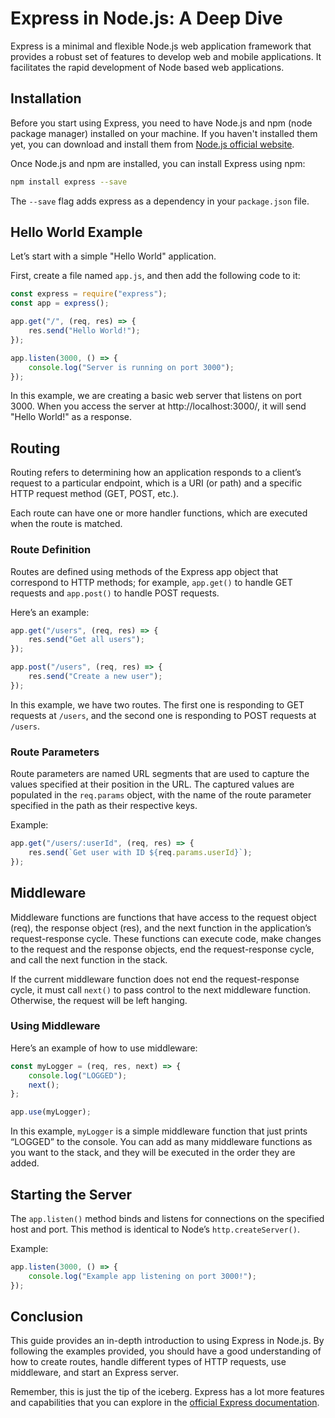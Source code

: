 # Express in Node.js: A Deep Dive

Express is a minimal and flexible Node.js web application framework that provides a robust set of features to develop web and mobile applications. It facilitates the rapid development of Node based web applications.

## Installation

Before you start using Express, you need to have Node.js and npm (node package manager) installed on your machine. If you haven't installed them yet, you can download and install them from [Node.js official website](https://nodejs.org/).

Once Node.js and npm are installed, you can install Express using npm:

```sh
npm install express --save
```

The `--save` flag adds express as a dependency in your `package.json` file.

## Hello World Example

Let’s start with a simple "Hello World" application.

First, create a file named `app.js`, and then add the following code to it:

```javascript
const express = require("express");
const app = express();

app.get("/", (req, res) => {
	res.send("Hello World!");
});

app.listen(3000, () => {
	console.log("Server is running on port 3000");
});
```

In this example, we are creating a basic web server that listens on port 3000. When you access the server at http://localhost:3000/, it will send "Hello World!" as a response.

## Routing

Routing refers to determining how an application responds to a client’s request to a particular endpoint, which is a URI (or path) and a specific HTTP request method (GET, POST, etc.).

Each route can have one or more handler functions, which are executed when the route is matched.

### Route Definition

Routes are defined using methods of the Express app object that correspond to HTTP methods; for example, `app.get()` to handle GET requests and `app.post()` to handle POST requests.

Here’s an example:

```javascript
app.get("/users", (req, res) => {
	res.send("Get all users");
});

app.post("/users", (req, res) => {
	res.send("Create a new user");
});
```

In this example, we have two routes. The first one is responding to GET requests at `/users`, and the second one is responding to POST requests at `/users`.

### Route Parameters

Route parameters are named URL segments that are used to capture the values specified at their position in the URL. The captured values are populated in the `req.params` object, with the name of the route parameter specified in the path as their respective keys.

Example:

```javascript
app.get("/users/:userId", (req, res) => {
	res.send(`Get user with ID ${req.params.userId}`);
});
```

## Middleware

Middleware functions are functions that have access to the request object (req), the response object (res), and the next function in the application’s request-response cycle. These functions can execute code, make changes to the request and the response objects, end the request-response cycle, and call the next function in the stack.

If the current middleware function does not end the request-response cycle, it must call `next()` to pass control to the next middleware function. Otherwise, the request will be left hanging.

### Using Middleware

Here’s an example of how to use middleware:

```javascript
const myLogger = (req, res, next) => {
	console.log("LOGGED");
	next();
};

app.use(myLogger);
```

In this example, `myLogger` is a simple middleware function that just prints “LOGGED” to the console. You can add as many middleware functions as you want to the stack, and they will be executed in the order they are added.

## Starting the Server

The `app.listen()` method binds and listens for connections on the specified host and port. This method is identical to Node’s `http.createServer()`.

Example:

```javascript
app.listen(3000, () => {
	console.log("Example app listening on port 3000!");
});
```

## Conclusion

This guide provides an in-depth introduction to using Express in Node.js. By following the examples provided, you should have a good understanding of how to create routes, handle different types of HTTP requests, use middleware, and start an Express server.

Remember, this is just the tip of the iceberg. Express has a lot more features and capabilities that you can explore in the [official Express documentation](https://expressjs.com/).

```

```
